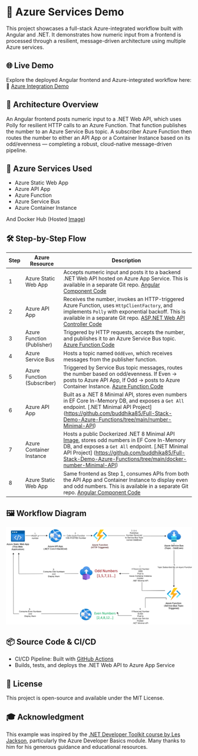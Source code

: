 # 📘 Azure Services Demo

This project showcases a full-stack Azure-integrated workflow built with Angular and .NET. It demonstrates how numeric input from a frontend is processed through a resilient, message-driven architecture using multiple Azure services.  


## 🌐 Live Demo

Explore the deployed Angular frontend and Azure-integrated workflow here:  
🔗 [Azure Integration Demo](https://delightful-desert-009c44900.2.azurestaticapps.net/azure-integration-demo)


## 🚀 Architecture Overview

An Angular frontend posts numeric input to a .NET Web API, which uses Polly for resilient HTTP calls to an Azure Function. That function publishes the number to an Azure Service Bus topic. A subscriber Azure Function then routes the number to either an API App or a Container Instance based on its odd/evenness — completing a robust, cloud-native message-driven pipeline.


## 🧩 Azure Services Used

- Azure Static Web App
- Azure API App
- Azure Function
- Azure Service Bus
- Azure Container Instance

And Docker Hub (Hosted [Image](https://hub.docker.com/r/gsoft85512/docker-number-minimal-api))


## 🛠️ Step-by-Step Flow

| Step | Azure Resource             | Description |
|------|----------------------------|-------------|
| 1    | Azure Static Web App       | Accepts numeric input and posts it to a backend .NET Web API hosted on Azure App Service. This is available in a separate Git repo. [Angular Component Code](https://github.com/buddhika85/Full-Stack-Demo-App/blob/main/Emp.Angular/src/app/components/azure-demo/azure-data-form/azure-data-form.ts) |
| 2    | Azure API App              | Receives the number, invokes an HTTP-triggered Azure Function, uses `HttpClientFactory`, and implements `Polly` with exponential backoff. This is available in a separate Git repo. [ASP.NET Web API Controller Code](https://github.com/buddhika85/Full-Stack-Demo-App/blob/main/Backend/Emp.Api/Controllers/AzureIntegrationController.cs) |
| 3    | Azure Function (Publisher) | Triggered by HTTP requests, accepts the number, and publishes it to an Azure Service Bus topic. [Azure Function Code](https://github.com/buddhika85/Full-Stack-Demo-Azure-Functions/blob/main/interview-azure-function-app/PushToAzureServiceBus.cs) |
| 4    | Azure Service Bus          | Hosts a topic named `OddEven`, which receives messages from the publisher function. |
| 5    | Azure Function (Subscriber)| Triggered by Service Bus topic messages, routes the number based on odd/evenness. If Even → posts to Azure API App, If Odd → posts to Azure Container Instance. [Azure Function Code](https://github.com/buddhika85/Full-Stack-Demo-Azure-Functions/blob/main/interview-azure-function-app/SubscribeServiceBusTopicAzureFunction.cs) |
| 6    | Azure API App              | Built as a .NET 8 Minimal API, stores even numbers in EF Core In-Memory DB, and exposes a `Get All` endpoint. [.NET Minimal API Project] (https://github.com/buddhika85/Full-Stack-Demo-Azure-Functions/tree/main/number-Minimal-API) |
| 7    | Azure Container Instance   | Hosts a public Dockerized .NET 8 Minimal API [Image](https://hub.docker.com/r/gsoft85512/docker-number-minimal-api), stores odd numbers in EF Core In-Memory DB, and exposes a `Get All` endpoint. [.NET Minimal API Project] (https://github.com/buddhika85/Full-Stack-Demo-Azure-Functions/tree/main/docker-number-Minimal-API) |
| 8    | Azure Static Web App       | Same frontend as Step 1, consumes APIs from both the API App and Container Instance to display even and odd numbers. This is available in a separate Git repo. [Angular Component Code](https://github.com/buddhika85/Full-Stack-Demo-App/blob/main/Emp.Angular/src/app/components/azure-demo/azure-data-form/azure-data-form.ts) |


## 🖼️ Workflow Diagram

![Workflow Diagram](https://raw.githubusercontent.com/buddhika85/Full-Stack-Demo-Azure-Functions/main/azure-demo-workflow-diagram.png)


## 📦 Source Code & CI/CD

- CI/CD Pipeline: Built with [GitHub Actions](https://github.com/buddhika85/Full-Stack-Demo-Azure-Functions/actions)
- Builds, tests, and deploys the .NET Web API to Azure App Service


## 📄 License

This project is open-source and available under the MIT License.


## 🎓 Acknowledgment
This example was inspired by the [.NET Developer Toolkit course  by Les Jackson](https://lesjackson.net/course/dotnet-developer-toolkit), particularly the Azure Developer Basics module. Many thanks to him for his generous guidance and educational resources.

